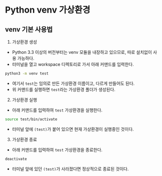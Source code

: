 # Python venv 가상환경
## venv 기본 사용법
1. 가상환경 생성
- Python 3.3 이상의 버전부터는 venv 모듈을 내장하고 있으므로, 따로 설치없이 사용 가능하다.
- 터미널을 열고 workspace 디렉토리로 가서 아래 커맨드를 입력한다.
```bash
python3 -m venv test
```
- 여기서 `test`는 임의로 만든 가상환경 이름이고, 다르게 만들어도 된다.
- 위 커맨드를 실행하면 `test`라는 가상환경 폴더가 생성된다.
2. 가상환경 실행
- 아래 커맨드를 입력하여 `test` 가상환경을 실행한다.
```bash
source test/bin/activate
```
- 터미널 앞에 `(test)`가 붙어 있으면 현재 가상환경이 실행중인 것이다.
3. 가상환경 종료
- 아래 커맨드를 입력하여 `test` 가상환경을 종료한다.
```bash
deactivate
```
- 터미널 앞에 있던 `(test)`가 사라졌다면 정상적으로 종료된 것이다.